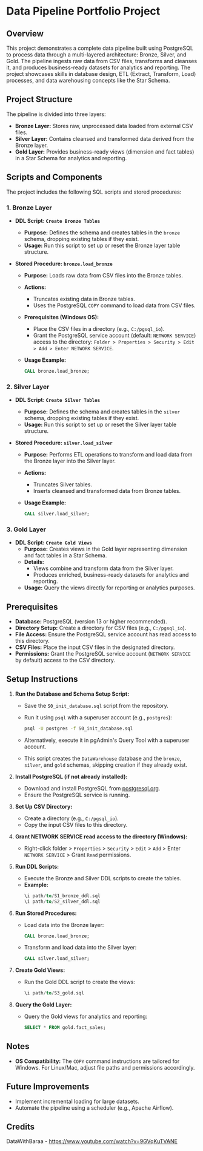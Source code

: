 # Data Pipeline Portfolio Project

## Overview

This project demonstrates a complete data pipeline built using PostgreSQL to process data through a multi-layered architecture: Bronze, Silver, and Gold. The pipeline ingests raw data from CSV files, transforms and cleanses it, and produces business-ready datasets for analytics and reporting. The project showcases skills in database design, ETL (Extract, Transform, Load) processes, and data warehousing concepts like the Star Schema.

## Project Structure

The pipeline is divided into three layers:

* **Bronze Layer:** Stores raw, unprocessed data loaded from external CSV files.
* **Silver Layer:** Contains cleansed and transformed data derived from the Bronze layer.
* **Gold Layer:** Provides business-ready views (dimension and fact tables) in a Star Schema for analytics and reporting.

## Scripts and Components

The project includes the following SQL scripts and stored procedures:

### 1. Bronze Layer

* **DDL Script: `Create Bronze Tables`**
    * **Purpose:** Defines the schema and creates tables in the `bronze` schema, dropping existing tables if they exist.
    * **Usage:** Run this script to set up or reset the Bronze layer table structure.

* **Stored Procedure: `bronze.load_bronze`**
    * **Purpose:** Loads raw data from CSV files into the Bronze tables.
    * **Actions:**
        * Truncates existing data in Bronze tables.
        * Uses the PostgreSQL `COPY` command to load data from CSV files.
    * **Prerequisites (Windows OS):**
        * Place the CSV files in a directory (e.g., `C:/pgsql_io`).
        * Grant the PostgreSQL service account (default: `NETWORK SERVICE`) access to the directory: `Folder > Properties > Security > Edit > Add > Enter NETWORK SERVICE`.

    * **Usage Example:**
        ```sql
        CALL bronze.load_bronze;
        ```

### 2. Silver Layer

* **DDL Script: `Create Silver Tables`**
    * **Purpose:** Defines the schema and creates tables in the `silver` schema, dropping existing tables if they exist.
    * **Usage:** Run this script to set up or reset the Silver layer table structure.

* **Stored Procedure: `silver.load_silver`**
    * **Purpose:** Performs ETL operations to transform and load data from the Bronze layer into the Silver layer.
    * **Actions:**
        * Truncates Silver tables.
        * Inserts cleansed and transformed data from Bronze tables.
    * **Usage Example:**

        ```sql
        CALL silver.load_silver;
        ```

### 3. Gold Layer

* **DDL Script: `Create Gold Views`**
    * **Purpose:** Creates views in the Gold layer representing dimension and fact tables in a Star Schema.
    * **Details:**
        * Views combine and transform data from the Silver layer.
        * Produces enriched, business-ready datasets for analytics and reporting.
    * **Usage:** Query the views directly for reporting or analytics purposes.

## Prerequisites

* **Database:** PostgreSQL (version 13 or higher recommended).
* **Directory Setup:** Create a directory for CSV files (e.g., `C:/pgsql_io`).
* **File Access:** Ensure the PostgreSQL service account has read access to this directory.
* **CSV Files:** Place the input CSV files in the designated directory.
* **Permissions:** Grant the PostgreSQL service account (`NETWORK SERVICE` by default) access to the CSV directory.

## Setup Instructions

1.  **Run the Database and Schema Setup Script:**
    * Save the `S0_init_database.sql` script from the repository.
    * Run it using `psql` with a superuser account (e.g., `postgres`):

        ```bash
        psql -U postgres -f S0_init_database.sql
        ```
    * Alternatively, execute it in pgAdmin's Query Tool with a superuser account.
    * This script creates the `DataWarehouse` database and the `bronze`, `silver`, and `gold` schemas, skipping creation if they already exist.

2.  **Install PostgreSQL (if not already installed):**
    * Download and install PostgreSQL from [postgresql.org](https://www.postgresql.org/).
    * Ensure the PostgreSQL service is running.

3.  **Set Up CSV Directory:**
    * Create a directory (e.g., `C:/pgsql_io`).
    * Copy the input CSV files to this directory.

4.  **Grant NETWORK SERVICE read access to the directory (Windows):**
    * Right-click folder > `Properties` > `Security` > `Edit` > `Add` > Enter `NETWORK SERVICE` > Grant `Read` permissions.

5.  **Run DDL Scripts:**
    * Execute the Bronze and Silver DDL scripts to create the tables.
    * **Example:**
        ```sql
        \i path/to/S1_bronze_ddl.sql
        \i path/to/S2_silver_ddl.sql
        ```

6.  **Run Stored Procedures:**
    * Load data into the Bronze layer:

        ```sql
        CALL bronze.load_bronze;
        ```
    * Transform and load data into the Silver layer:

        ```sql
        CALL silver.load_silver;
        ```

7.  **Create Gold Views:**
    * Run the Gold DDL script to create the views:

        ```sql
        \i path/to/S3_gold.sql
        ```

8.  **Query the Gold Layer:**
    * Query the Gold views for analytics and reporting:

        ```sql
        SELECT * FROM gold.fact_sales;
        ```

## Notes

* **OS Compatibility:** The `COPY` command instructions are tailored for Windows. For Linux/Mac, adjust file paths and permissions accordingly.

## Future Improvements

* Implement incremental loading for large datasets.
* Automate the pipeline using a scheduler (e.g., Apache Airflow).

## Credits

DataWithBaraa - https://www.youtube.com/watch?v=9GVqKuTVANE